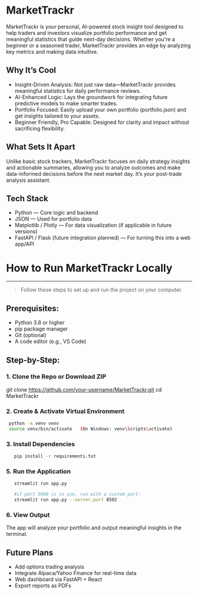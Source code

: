 
MarketTrackr
===============

MarketTrackr is your personal, AI-powered stock insight tool designed to help traders and investors visualize portfolio performance and get meaningful statistics that guide next-day decisions. Whether you're a beginner or a seasoned trader, MarketTrackr provides an edge by analyzing key metrics and making data intuitive.

Why It’s Cool
----------------
- Insight-Driven Analysis: Not just raw data—MarketTrackr provides meaningful statistics for daily performance reviews.
- AI-Enhanced Logic: Lays the groundwork for integrating future predictive models to make smarter trades.
- Portfolio Focused: Easily upload your own portfolio (portfolio.json) and get insights tailored to your assets.
- Beginner Friendly, Pro Capable: Designed for clarity and impact without sacrificing flexibility.

What Sets It Apart
---------------------
Unlike basic stock trackers, MarketTrackr focuses on daily strategy insights and actionable summaries, allowing you to analyze outcomes and make data-informed decisions before the next market day. It’s your post-trade analysis assistant.

Tech Stack
-------------
- Python — Core logic and backend
- JSON — Used for portfolio data
- Matplotlib / Plotly — For data visualization (if applicable in future versions)
- FastAPI / Flask (future integration planned) — For turning this into a web app/API

# How to Run MarketTrackr Locally
----------------------------------

> Follow these steps to set up and run the project on your computer.

## Prerequisites:
- Python 3.8 or higher
- pip package manager
- Git (optional)
- A code editor (e.g., VS Code)

## Step-by-Step:
### 1. Clone the Repo or Download ZIP
   git clone https://github.com/your-username/MarketTrackr.git
   cd MarketTrackr

### 2. Create & Activate Virtual Environment 
  ``` bash
   python -m venv venv 
   source venv/bin/activate   (On Windows: venv\Scripts\activate)
```
### 3. Install Dependencies
``` bash
   pip install -r requirements.txt
```
### 5. Run the Application
```bash
   streamlit run app.py

   #if port 5000 is in use, run with a custom port:
   streamlit run app.py --server.port 8502
```

### 6. View Output
   The app will analyze your portfolio and output meaningful insights in the terminal.

Future Plans
---------------
- Add options trading analysis
- Integrate Alpaca/Yahoo Finance for real-time data
- Web dashboard via FastAPI + React
- Export reports as PDFs
